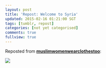 ```yaml
---
layout: post
title: 'Repost: Welcome to Syria'
updated: 2015-02-16 01:21:00 SGT
tags: [tumblr, repost]
categories: [not yet categorised]
comments: true
fullview: true
---
```


Reposted from [**muslimwomenwearclothestoo**](http://muslimwomenwearclothestoo.tumblr.com/post/100573068710/quran-love-quran-fashion):

<img src="http://41.media.tumblr.com/5fbd17cd58f8a1b8b5495c8cdbc199b2/tumblr_ndqqwoApV31szth46o1_500.jpg" />
